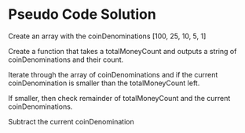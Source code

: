 # Pseudo Code Solution

Create an array with the coinDenominations [100, 25, 10, 5, 1]

Create a function that takes a totalMoneyCount and outputs a string of coinDenominations and their count.

Iterate through the array of coinDenominations and if the current coinDenomination is smaller than the totalMoneyCount left.

If smaller, then check remainder of totalMoneyCount and the current coinDenominations.

Subtract the current coinDenomination